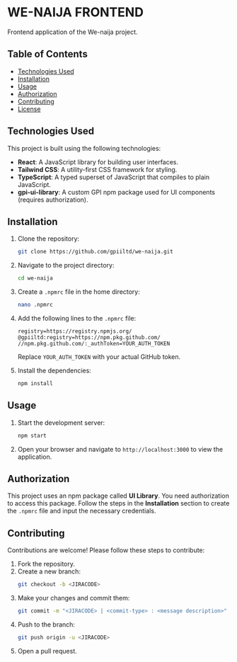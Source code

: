 # WE-NAIJA FRONTEND

Frontend application of the We-naija project.

## Table of Contents

- [Technologies Used](#technologies-used)
- [Installation](#installation)
- [Usage](#usage)
- [Authorization](#authorization)
- [Contributing](#contributing)
- [License](#license)


## Technologies Used
This project is built using the following technologies:

- **React**: A JavaScript library for building user interfaces.
- **Tailwind CSS**: A utility-first CSS framework for styling.
- **TypeScript**: A typed superset of JavaScript that compiles to plain JavaScript.
- **gpi-ui-library**: A custom GPI npm package used for UI components (requires authorization).


## Installation

1. Clone the repository:
   ```bash
   git clone https://github.com/gpiiltd/we-naija.git
   ```

2. Navigate to the project directory:
   ```bash
   cd we-naija
   ```

3. Create a `.npmrc` file in the home directory:
   ```bash
   nano .npmrc
   ```

4. Add the following lines to the `.npmrc` file:
   ```
   registry=https://registry.npmjs.org/
   @gpiiltd:registry=https://npm.pkg.github.com/
   //npm.pkg.github.com/:_authToken=YOUR_AUTH_TOKEN
   ```
   Replace `YOUR_AUTH_TOKEN` with your actual GitHub token.

5. Install the dependencies:
   ```bash
   npm install
   ```

## Usage

1. Start the development server:
   ```bash
   npm start
   ```

2. Open your browser and navigate to `http://localhost:3000` to view the application.

## Authorization

This project uses an npm package called **UI Library**. You need authorization to access this package. Follow the steps in the **Installation** section to create the `.npmrc` file and input the necessary credentials.

## Contributing

Contributions are welcome! Please follow these steps to contribute:

1. Fork the repository.
2. Create a new branch:
   ```bash
   git checkout -b <JIRACODE>
   ```
3. Make your changes and commit them:
   ```bash
   git commit -m "<JIRACODE> | <commit-type> : <message description>"
   ```
4. Push to the branch:
   ```bash
   git push origin -u <JIRACODE>
   ```
5. Open a pull request.

